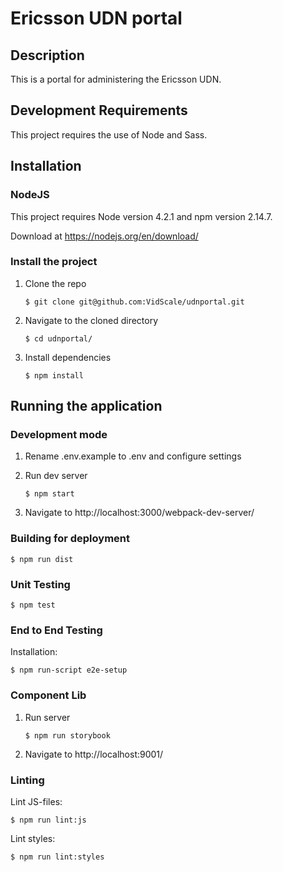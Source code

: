 # Ericsson UDN portal


## Description

This is a portal for administering the Ericsson UDN.

## Development Requirements
This project requires the use of Node and Sass.

## Installation

### NodeJS
This project requires Node version 4.2.1 and npm version 2.14.7.

Download at https://nodejs.org/en/download/

### Install the project

1. Clone the repo
   ```shell
   $ git clone git@github.com:VidScale/udnportal.git
   ```

2. Navigate to the cloned directory
   ```shell
   $ cd udnportal/
   ```

3. Install dependencies
   ```shell
   $ npm install
   ```

## Running the application

### Development mode
1. Rename .env.example to .env and configure settings

2. Run dev server
   ```shell
   $ npm start
   ```

3. Navigate to http://localhost:3000/webpack-dev-server/

### Building for deployment

```shell
$ npm run dist
```

### Unit Testing
```shell
$ npm test
```

### End to End Testing

Installation:
```shell
$ npm run-script e2e-setup
```

### Component Lib
1. Run server
   ```shell
   $ npm run storybook
   ```

2. Navigate to http://localhost:9001/

### Linting
Lint JS-files:
```shell
$ npm run lint:js
```

Lint styles:
```shell
$ npm run lint:styles
```
